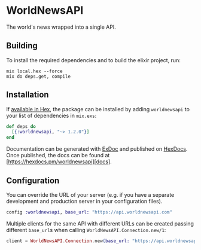 # WorldNewsAPI

The world&#39;s news wrapped into a single API.

## Building

To install the required dependencies and to build the elixir project, run:

```console
mix local.hex --force
mix do deps.get, compile
```

## Installation

If [available in Hex][], the package can be installed by adding `worldnewsapi` to
your list of dependencies in `mix.exs`:

```elixir
def deps do
  [{:worldnewsapi, "~> 1.2.0"}]
end
```

Documentation can be generated with [ExDoc][] and published on [HexDocs][]. Once published, the docs can be found at
[https://hexdocs.pm/worldnewsapi][docs].

## Configuration

You can override the URL of your server (e.g. if you have a separate development and production server in your
configuration files).

```elixir
config :worldnewsapi, base_url: "https://api.worldnewsapi.com"
```

Multiple clients for the same API with different URLs can be created passing different `base_url`s when calling
`WorldNewsAPI.Connection.new/1`:

```elixir
client = WorldNewsAPI.Connection.new(base_url: "https://api.worldnewsapi.com")
```

[exdoc]: https://github.com/elixir-lang/ex_doc
[hexdocs]: https://hexdocs.pm
[available in hex]: https://hex.pm/docs/publish
[docs]: https://hexdocs.pm/worldnewsapi
